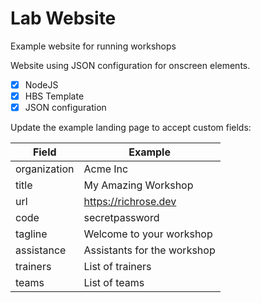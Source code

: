 # Lab Website 
Example website for running workshops

Website using JSON configuration for onscreen elements.

- [x] NodeJS
- [x] HBS Template
- [x] JSON configuration

Update the example landing page to accept custom fields:

| Field | Example |
|-------|---------|
| organization | Acme Inc |
| title | My Amazing Workshop | 
| url   | https://richrose.dev |
| code  | secretpassword |
| tagline | Welcome to your workshop |
| assistance | Assistants for the workshop |
| trainers  | List of trainers |
| teams | List of teams |



